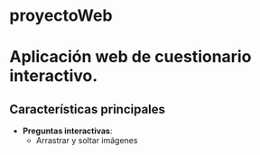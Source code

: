 # proyectoWeb
# Aplicación web de cuestionario interactivo.

## Características principales

- **Preguntas interactivas**:
  - Arrastrar y soltar imágenes
